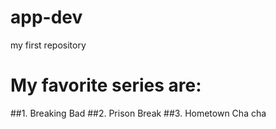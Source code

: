 # app-dev
my first repository
# My favorite series are:
 ##1. Breaking Bad
 ##2. Prison Break
 ##3. Hometown Cha cha
